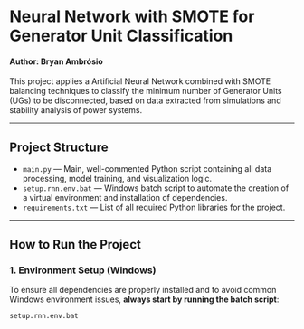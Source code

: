 # Neural Network with SMOTE for Generator Unit Classification
#### Author: Bryan Ambrósio

This project applies a Artificial Neural Network combined with SMOTE balancing techniques to classify the minimum number of Generator Units (UGs) to be disconnected, based on data extracted from simulations and stability analysis of power systems.

---

## Project Structure

- `main.py` — Main, well-commented Python script containing all data processing, model training, and visualization logic.
- `setup.rnn.env.bat` — Windows batch script to automate the creation of a virtual environment and installation of dependencies.
- `requirements.txt` — List of all required Python libraries for the project.

---

## How to Run the Project

### 1. Environment Setup (Windows)

To ensure all dependencies are properly installed and to avoid common Windows environment issues, **always start by running the batch script**:

```cmd
setup.rnn.env.bat
